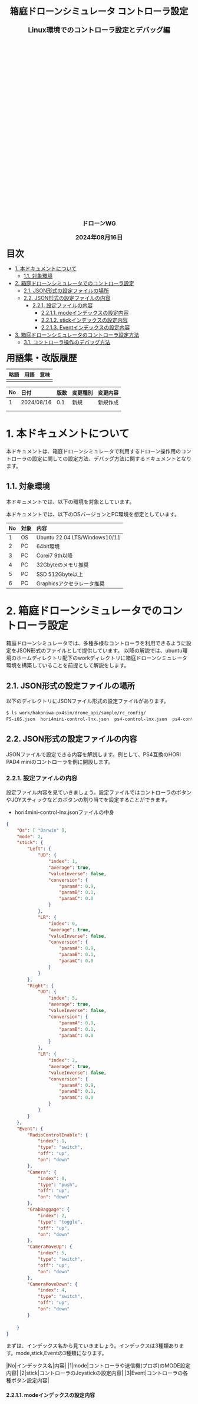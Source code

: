 <div class="box-title">
    <p>
    <div style="font-size:18pt;font-weight:bold;text-align:center;margin-top:150px"><span class="title">箱庭ドローンシミュレータ コントローラ設定</span></div>
    </p>
    <p>
    <div style="font-size:14pt;font-weight:bold;text-align:center;margin-top:20px"><span class="sub-title">Linux環境でのコントローラ設定とデバッグ編</span></div>
    </p>
    <p>
    <div style="font-size:12pt;font-weight:bold;text-align:center;margin-top:500px"><span class="author">ドローンWG</span></div>
    </p>
    <p>
    <div style="font-size:12pt;font-weight:bold;text-align:center;margin-top:10px"><span class="date">2024年08月16日</span></div>
    </p>
</div>

<!-- 改ページ -->
<div style="page-break-before:always"></div>

<div style="font-size:18pt;font-weight:bold;text-align:left;"><span class="contents">目次</span></div>
<!-- TOC -->

- [1. 本ドキュメントについて](#1-本ドキュメントについて)
  - [1.1. 対象環境](#11-対象環境)
- [2. 箱庭ドローンシミュレータでのコントローラ設定](#2-箱庭ドローンシミュレータでのコントローラ設定)
  - [2.1. JSON形式の設定ファイルの場所](#21-json形式の設定ファイルの場所)
  - [2.2. JSON形式の設定ファイルの内容](#22-json形式の設定ファイルの内容)
    - [2.2.1. 設定ファイルの内容](#221-設定ファイルの内容)
      - [2.2.1.1. modeインデックスの設定内容](#2211-modeインデックスの設定内容)
      - [2.2.1.2. stickインデックスの設定内容](#2212-stickインデックスの設定内容)
      - [2.2.1.3. Eventインデックスの設定内容](#2213-eventインデックスの設定内容)
- [3. 箱庭ドローンシミュレータのコントローラ設定方法](#3-箱庭ドローンシミュレータのコントローラ設定方法)
  - [3.1. コントローラ操作のデバッグ方法](#31-コントローラ操作のデバッグ方法)

<!-- /TOC -->
<!-- 改ページ -->
<div style="page-break-before:always"></div>


<div style="font-size:18pt;font-weight:bold;text-align:left;"><span class="contents">用語集・改版履歴</span></div>


|略語|用語|意味|
|:---|:---|:---|
||||


|No|日付|版数|変更種別|変更内容|
|:---|:---|:---|:---|:---|
|1|2024/08/16|0.1|新規|新規作成|
||||||
|||

<!-- 改ページ -->
<div style="page-break-before:always"></div>

# 1. 本ドキュメントについて

本ドキュメントは、箱庭ドローンシミュレータで利用するドローン操作用のコントローラの設定に関しての設定方法、デバッグ方法に関するドキュメントとなります。


## 1.1. 対象環境

本ドキュメントでは、以下の環境を対象としています。

本ドキュメントでは、以下のOSバージョンとPC環境を想定としています。

|No|対象|内容|
|:---|:---|:---|
|1|OS|Ubuntu 22.04 LTS/Windows10/11|
|2|PC|64bit環境|
|3|PC|Corei7 9th以降|
|4|PC|32Gbyteのメモリ推奨|
|5|PC|SSD 512Gbyte以上|
|6|PC|Graphicsアクセラレータ推奨|

# 2. 箱庭ドローンシミュレータでのコントローラ設定

箱庭ドローンシミュレータでは、多種多様なコントローラを利用できるように設定をJSON形式のファイルとして提供しています。
以降の解説では、ubuntu環境のホームディレクトリ配下のworkディレクトリに箱庭ドローンシミュレータ環境を構築していることを前提として解説をします。

## 2.1. JSON形式の設定ファイルの場所

以下のディレクトリにJSONファイル形式の設定ファイルがあります。

```bash
$ ls work/hakoniwa-px4sim/drone_api/sample/rc_config/
FS-i6S.json  hori4mini-control-lnx.json  ps4-control-lnx.json  ps4-control.json
```

## 2.2. JSON形式の設定ファイルの内容

JSONファイルで設定できる内容を解説します。例として、PS4互換のHORI PAD4 miniのコントローラを例に開設します。

### 2.2.1. 設定ファイルの内容

設定ファイル内容を見ていきましょう。設定ファイルではコントローラのボタンやJOYスティックなどのボタンの割り当てを設定することができます。

- hori4mini-control-lnx.jsonファイルの中身

```JSON
{
    "Os": [ "Darwin" ],
    "mode": 2,
    "stick": {
        "Left": {
            "UD": {
                "index": 1,
                "average": true,
                "valueInverse": false,
                "conversion": {
                    "paramA": 0.9,
                    "paramB": 0.1,
                    "paramC": 0.0
                }
            },
            "LR": {
                "index": 0,
                "average": true,
                "valueInverse": false,
                "conversion": {
                    "paramA": 0.9,
                    "paramB": 0.1,
                    "paramC": 0.0
                }
            }
        },
        "Right": {
            "UD": {
                "index": 5,
                "average": true,
                "valueInverse": false,
                "conversion": {
                    "paramA": 0.9,
                    "paramB": 0.1,
                    "paramC": 0.0
                }
            },
            "LR": {
                "index": 2,
                "average": true,
                "valueInverse": false,
                "conversion": {
                    "paramA": 0.9,
                    "paramB": 0.1,
                    "paramC": 0.0
                }
            }
        }
    },
    "Event": {
        "RadioControlEnable": {
            "index": 1,
            "type": "switch",
            "off": "up",
            "on": "down"
        },
        "Camera": {
            "index": 0,
            "type": "push",
            "off": "up",
            "on": "down"
        },
        "GrabBaggage": {
            "index": 2,
            "type": "toggle",
            "off": "up",
            "on": "down"
        },
        "CameraMoveUp": {
            "index": 5,
            "type": "switch",
            "off": "up",
            "on": "down"
        },
        "CameraMoveDown": {
            "index": 4,
            "type": "switch",
            "off": "up",
            "on": "down"
        }

    }
}
```

まずは、インデックス名から見ていきましょう。インデックスは3種類あります。mode,stick,Eventの3種類になります。

|No|インデックス名|内容|
|1|mode|コントローラや送信機(プロポ)のMODE設定内容|
|2|stick|コントローラのJoystickの設定内容|
|3|Event|コントローラの各種ボタン設定内容|

#### 2.2.1.1. modeインデックスの設定内容

modeタグは、コントローラや送信機(プロポ)のMODE設定になります。モードの設定イメージは、下記の画像のイメージになります。

![コントローラのMODE設定](./rcdebug/rcdebug1.png)

設定値は以下のようになります。

|No|設定値|内容|
|:---|:---|:---|
|1|1|モード1の設定|
|2|2|モード2の設定|

#### 2.2.1.2. stickインデックスの設定内容

stickインデックスは、コントローラのJoystick部分の上下左右の設定になります。

![コントローラのJoystick設定1](./rcdebug/rcdebug2.png)

stickのインデックスは、Left(左),Right(右)があり、Left(左),Right(右)それぞれにUD(上下),LR(左右)のインデックスが設定内容としてあります。


![コントローラのJoystick設定2](./rcdebug/rcdebug3.png)


Left(左),Right(右)のUD(上下),LR(左右)のそれぞれに以下の設定値があります。

|No|設定項目|設定値|内容|
|:---|:---|:---|:---|
|1|index|0～5の間の値|Joystickを動かしたときのコントローラから送られるインデックス番号|
|2|average|true/false|Joystickを動かしたときの平均値を計算することの設定|
|3|valueInverse|true/false|Joystickを動かしたときの値の反転をする設定|
|4|conversion|0.0～0.9の間の値|ParamA～ParamCがある。Joystickを動かしたときの調整パラメータ設定|

#### 2.2.1.3. Eventインデックスの設定内容

Eventインデックスは、コントローラの各種ボタンを箱庭ドローンシミュレータが機能として利用するための設定になります。

![コントローラの各種ボタン設定1](./rcdebug/rcdebug4.png)

Eventインデックスは、箱庭ドローンシミュレータが用意しているPython操作用のAPI定義に従った項目が設定できるようになっています。

![コントローラの各種ボタン設定2](./rcdebug/rcdebug5.png)

設定値には、RadioControlEnable,Camera,GrabBaggage,CameraMoveUp,CameraMoveDownの5種類の設定があります。

|No|設定項目|内容|
|:---|:---|:---|
|1|RadioControlEnable|0～12の間の値|ドローンの離陸(アーム)/着陸(ディスアーム)ボタン操作設定|
|2|Camera|ドローンカメラ撮影ボタン操作設定|
|3|GrabBaggage|ドローンの荷物操作用のマグネット操作設定|
|4|CameraMoveUp|ドローンカメラの上操作設定|
|5|CameraMoveDown|ドローンカメラの下操作設定|

RadioControlEnable,Camera,GrabBaggage,CameraMoveUp,CameraMoveDownの5種類には、それぞれに以下の設定があります。設定値のindexの値はコントローラによって取れる値が異なるので、現状で把握できている値を記載しています。

|No|設定項目|設定値|内容|
|:---|:---|:---|:---|
|1|index|0～13の間の値|コントローラのボタンを押したときのコントローラから送られるインデックス番号|
|2|type|push/toggle/switch|ボタンを押したときの操作設定。push:押したときに操作が有効,toggle:押した回数によって操作内容変更,switch:押したときの操作内容変更|
|3|off|up/down|ボタンが押されてないときの操作を指定|
|4|on|up/down|ボタンが押されたときの操作を指定|

# 3. 箱庭ドローンシミュレータのコントローラ設定方法

Linuxなど各種OSでの操作や、コントローラ種類によって、コントローラのjoystickの操作やボタン操作によって、コントローラから取れる値が異なることがあります。特に各インデックスの設定項目にあるindex部分に設定する値は異なることが多いです。

現状提供しているJSONファイルでは、利用するコントローラの操作と合わない場合が想定されるため、ここでは、実際にコントローラから取れる値のデバッグ方法を解説します。

## 3.1. コントローラ操作のデバッグ方法

コントローラのデバッグ用のpythonコードを利用して、コントローラから取れる値を確認することができます。

```bash
$ cd ~/work/hakoniwa-px4sim/drone_api/sample/rc_debug
$ python3 rc_control.py
```

起動すると以下のようにコントローラを認識してくれます。コントローラの名前、コントローラ上のボタン数が確認できます。

![コントローラのデバッグ1](./rcdebug/rcdebug6.png)

起動ができたら、実際にコントローラを操作してみましょう。ボタンのインデックス値、Joystickのインデックス値などを確認して、箱庭ドローンシミュレータ用の設定ファイルに反映することで、コントローラを反映することができます。

![コントローラのデバッグ2](./rcdebug/rcdebug7.png)
